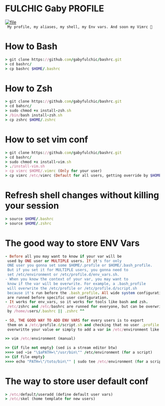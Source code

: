 # FULCHIC Gaby PROFILE #  
[![file](https://img.shields.io/badge/file-bashrc-lightgrey.svg)](https://github.com/gabyfulchic)  
``` My profile, my aliases, my shell, my Env vars. And soon my Vimrc 👀```  

# How to Bash  
```ruby  
> git clone https://github.com/gabyfulchic/bashrc.git  
> cd bashrc/  
> cp bashrc $HOME/.bashrc  
```  
  
# How to Zsh  
```ruby
> git clone https://github.com/gabyfulchic/bashrc.git
> cd bahsrc/
> sudo chmod +x install-zsh.sh
> /bin/bash install-zsh.sh
> cp zshrc $HOME/.zshrc
```  
  
# How to set vim conf
```ruby
> git clone https://github.com/gabyfulchic/bashrc.git
> cd bashrc/
> sudo chmod +x install-vim.sh
> ./install-vim.sh
> cp vimrc $HOME/.vimrc (Only for your user)
> cp vimrc /etc/vimrc (Default for all users, getting override by $HOME/.vimrc)
```  
  
# Refresh shell changes without killing your session  
```ruby
> source $HOME/.bashrc
> source $HOME/.zshrc
```  
  
# The good way to store ENV Vars  
```ruby
- Before all you may want to know if your var will be
 used by ONE user or MULTIPLE users. If it's for only 
 ONE user you gonna set some $HOME/.profile or $HOME/.bash_profile.
 But if you set it for MULTIPLE users, you gonna need to
 set /etc/environment or /etc/profile.d/env_vars.sh. 
- When you know the context of your var, you may want to
 know if the var will be overwrite. For example, a .bash_profile
 will overwrite the /etc/profile or /etc/profile.d/script.sh
 because it's run before the .bash_profile. All wide system configuration
 are runned before specific user configuration.
- It works for env_vars, so it works for tools like bash and zsh.
 /etc/zshrc and /etc/bashrc are runned for everyone, but can be overwritten
 by /home/users/.bashrc || .zshrc ^^  
  
- SO, THE GOOD WAY TO ADD ENV VARS for every users is to export
 them on a /etc/profile.d/script.sh and checking that no user .profile 
 overwritte your value or simply to add a var in /etc/environment like below
  
>> vim /etc/environment (manual)
   
>> {if file not empty} (sed is a stream editor btw)
>>>> sed -ie "\$aPATH=\"/usr/bin\"" /etc/environment (for a script)
>> {if file empty}  
>>>> echo "PATH=\"/toto/bin\"" | sudo tee /etc/environment (for a script)
```  
  
# The way to store user default conf
```ruby
> /etc/default/useradd (define default user vars)
> /etc/skel (home template for new users)
``` 
